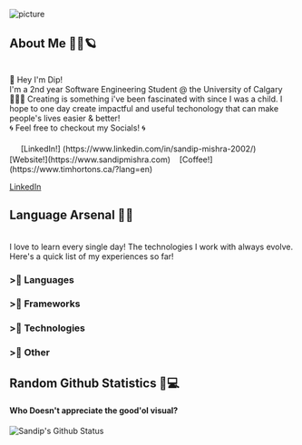 ![picture](https://i.imgur.com/jGGNj7h.png)

## About Me 👱‍♂️🪐
<br>
👋 Hey I'm Dip! <br>
I'm a 2nd year Software Engineering Student @ the University of Calgary 👨🏼‍🎓
Creating is something i've been fascinated with since I was a child. I hope to one day create 
impactful and useful techonology that can make people's lives easier & better!
<br>
🌀 Feel free to checkout my Socials! 🌀<br><br>
<img height=16px src="https://cdn1.iconfinder.com/data/icons/logotypes/32/square-linkedin-512.png"> [LinkedIn!] (https://www.linkedin.com/in/sandip-mishra-2002/)
<img height=16px src="https://cdn3.iconfinder.com/data/icons/colorful-guache-social-media-logos-1/159/social-media_web-512.png">[Website!](https://www.sandipmishra.com)<img height=16px src="https://cdn3.iconfinder.com/data/icons/solid-amenities-icon-set/64/Coffee_Maker_copy-512.png">[Coffee!](https://www.timhortons.ca/?lang=en)

[LinkedIn](https://www.linkedin.com/in/sandip-mishra-2002/)

## Language Arsenal 🏹🔫
<br>
I love to learn every single day! The technologies I work with always evolve. Here's a quick list of my experiences so far!
<br>

### >⃣ Languages

### >⃣ Frameworks

### >⃣ Technologies

### >⃣ Other


## Random Github Statistics 🎈💻
#### Who Doesn't appreciate the good'ol visual?
![Sandip's Github Status](https://github-readme-stats.vercel.app/api?username=sandipm02&show_icons=true&title_color=3793c4&icon_color=ffbb00&text_color=ffffff&bg_color=000000)



<!--
**sandipm02/sandipm02** is a ✨ _special_ ✨ repository because its `README.md` (this file) appears on your GitHub profile.

Here are some ideas to get you started:

- 🔭 I’m currently working on ...
- 🌱 I’m currently learning ...
- 👯 I’m looking to collaborate on ...
- 🤔 I’m looking for help with ...
- 💬 Ask me about ...
- 📫 How to reach me: ...
- 😄 Pronouns: ...
- ⚡ Fun fact: ...
-->
